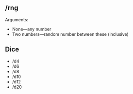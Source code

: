 ## /rng

Arguments:
- None—any number
- Two numbers—random number between these (inclusive)

## Dice
- /d4
- /d6
- /d8
- /d10
- /d12
- /d20


